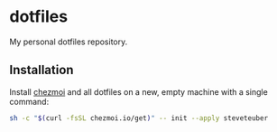 # dotfiles

My personal dotfiles repository.

## Installation

Install [chezmoi](https://www.chezmoi.io/) and all dotfiles on a new,
empty machine with a single command:

```bash
sh -c "$(curl -fsSL chezmoi.io/get)" -- init --apply steveteuber
```

